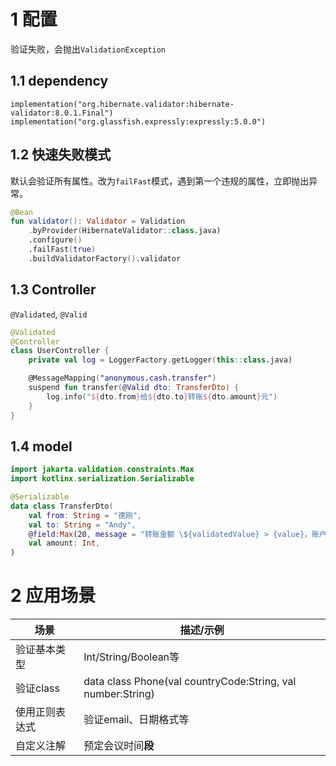 # 1 配置

验证失败，会抛出`ValidationException`

## 1.1 dependency

```
implementation("org.hibernate.validator:hibernate-validator:8.0.1.Final")
implementation("org.glassfish.expressly:expressly:5.0.0")
```

## 1.2 快速失败模式

默认会验证所有属性。改为`failFast`模式，遇到第一个违规的属性，立即抛出异常。

```kotlin
@Bean
fun validator(): Validator = Validation
    .byProvider(HibernateValidator::class.java)
    .configure()
    .failFast(true)
    .buildValidatorFactory().validator
```

## 1.3 Controller

`@Validated`, `@Valid`

```kotlin
@Validated
@Controller
class UserController {
    private val log = LoggerFactory.getLogger(this::class.java)

    @MessageMapping("anonymous.cash.transfer")
    suspend fun transfer(@Valid dto: TransferDto) {
        log.info("${dto.from}给${dto.to}转账${dto.amount}元")
    }
}
```

## 1.4 model

```kotlin
import jakarta.validation.constraints.Max
import kotlinx.serialization.Serializable

@Serializable
data class TransferDto(
    val from: String = "德刚",
    val to: String = "Andy",
    @field:Max(20, message = "转账金额 \${validatedValue} > {value}，账户余额不足")
    val amount: Int,
)
```

# 2 应用场景

| 场景      | 描述/示例                                                       |
| ------- | ----------------------------------------------------------- |
| 验证基本类型  | Int/String/Boolean等                                         |
| 验证class | data class Phone(val countryCode:String, val number:String) |
| 使用正则表达式 | 验证email、日期格式等                                               |
| 自定义注解   | 预定会议时间**段**                                                 |
